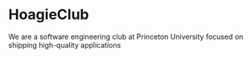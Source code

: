# HoagieClub
We are a software engineering club at Princeton University focused on shipping high-quality applications
